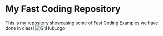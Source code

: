 # My Fast Coding Repository
This is my repository showcasing some of Fast Coding Examples we have done in class!
![GitHubLogo](https://cdn0.tnwcdn.com/wp-content/blogs.dir/1/files/2018/03/GitHub-brave-hed-796x418.jpg)

